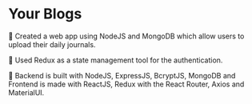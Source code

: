 # Your Blogs

	Created a web app using NodeJS and MongoDB which allow users to upload their daily journals.

	Used Redux as a state management tool for the authentication.

	Backend is built with NodeJS, ExpressJS, BcryptJS, MongoDB and Frontend is made with ReactJS, Redux with the React Router, Axios and MaterialUI.


